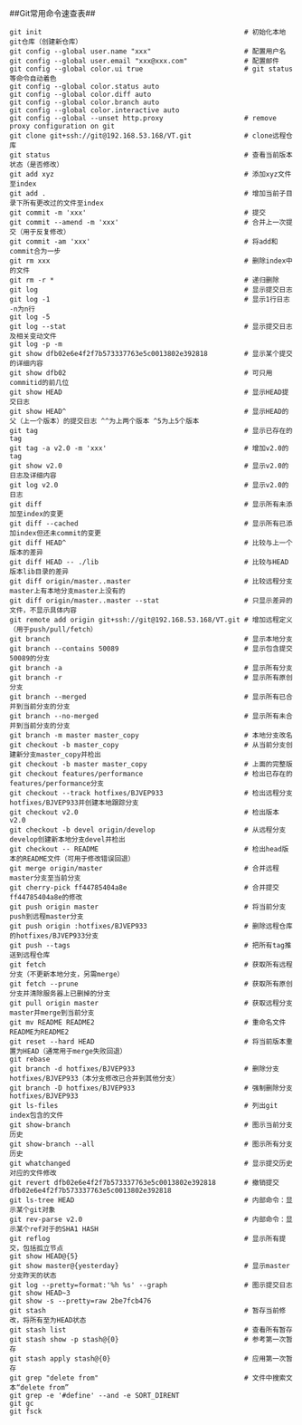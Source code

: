 ##Git常用命令速查表##

    git init                                                  # 初始化本地git仓库（创建新仓库）
    git config --global user.name "xxx"                       # 配置用户名
    git config --global user.email "xxx@xxx.com"              # 配置邮件
    git config --global color.ui true                         # git status等命令自动着色
    git config --global color.status auto
    git config --global color.diff auto
    git config --global color.branch auto
    git config --global color.interactive auto
    git config --global --unset http.proxy                    # remove  proxy configuration on git
    git clone git+ssh://git@192.168.53.168/VT.git             # clone远程仓库
    git status                                                # 查看当前版本状态（是否修改）
    git add xyz                                               # 添加xyz文件至index
    git add .                                                 # 增加当前子目录下所有更改过的文件至index
    git commit -m 'xxx'                                       # 提交
    git commit --amend -m 'xxx'                               # 合并上一次提交（用于反复修改）
    git commit -am 'xxx'                                      # 将add和commit合为一步
    git rm xxx                                                # 删除index中的文件
    git rm -r *                                               # 递归删除
    git log                                                   # 显示提交日志
    git log -1                                                # 显示1行日志 -n为n行
    git log -5
    git log --stat                                            # 显示提交日志及相关变动文件
    git log -p -m
    git show dfb02e6e4f2f7b573337763e5c0013802e392818         # 显示某个提交的详细内容
    git show dfb02                                            # 可只用commitid的前几位
    git show HEAD                                             # 显示HEAD提交日志
    git show HEAD^                                            # 显示HEAD的父（上一个版本）的提交日志 ^^为上两个版本 ^5为上5个版本
    git tag                                                   # 显示已存在的tag
    git tag -a v2.0 -m 'xxx'                                  # 增加v2.0的tag
    git show v2.0                                             # 显示v2.0的日志及详细内容
    git log v2.0                                              # 显示v2.0的日志
    git diff                                                  # 显示所有未添加至index的变更
    git diff --cached                                         # 显示所有已添加index但还未commit的变更
    git diff HEAD^                                            # 比较与上一个版本的差异
    git diff HEAD -- ./lib                                    # 比较与HEAD版本lib目录的差异
    git diff origin/master..master                            # 比较远程分支master上有本地分支master上没有的
    git diff origin/master..master --stat                     # 只显示差异的文件，不显示具体内容
    git remote add origin git+ssh://git@192.168.53.168/VT.git # 增加远程定义（用于push/pull/fetch）
    git branch                                                # 显示本地分支
    git branch --contains 50089                               # 显示包含提交50089的分支
    git branch -a                                             # 显示所有分支
    git branch -r                                             # 显示所有原创分支
    git branch --merged                                       # 显示所有已合并到当前分支的分支
    git branch --no-merged                                    # 显示所有未合并到当前分支的分支
    git branch -m master master_copy                          # 本地分支改名
    git checkout -b master_copy                               # 从当前分支创建新分支master_copy并检出
    git checkout -b master master_copy                        # 上面的完整版
    git checkout features/performance                         # 检出已存在的features/performance分支
    git checkout --track hotfixes/BJVEP933                    # 检出远程分支hotfixes/BJVEP933并创建本地跟踪分支
    git checkout v2.0                                         # 检出版本v2.0
    git checkout -b devel origin/develop                      # 从远程分支develop创建新本地分支devel并检出
    git checkout -- README                                    # 检出head版本的README文件（可用于修改错误回退）
    git merge origin/master                                   # 合并远程master分支至当前分支
    git cherry-pick ff44785404a8e                             # 合并提交ff44785404a8e的修改
    git push origin master                                    # 将当前分支push到远程master分支
    git push origin :hotfixes/BJVEP933                        # 删除远程仓库的hotfixes/BJVEP933分支
    git push --tags                                           # 把所有tag推送到远程仓库
    git fetch                                                 # 获取所有远程分支（不更新本地分支，另需merge）
    git fetch --prune                                         # 获取所有原创分支并清除服务器上已删掉的分支
    git pull origin master                                    # 获取远程分支master并merge到当前分支
    git mv README README2                                     # 重命名文件README为README2
    git reset --hard HEAD                                     # 将当前版本重置为HEAD（通常用于merge失败回退）
    git rebase
    git branch -d hotfixes/BJVEP933                           # 删除分支hotfixes/BJVEP933（本分支修改已合并到其他分支）
    git branch -D hotfixes/BJVEP933                           # 强制删除分支hotfixes/BJVEP933
    git ls-files                                              # 列出git index包含的文件
    git show-branch                                           # 图示当前分支历史
    git show-branch --all                                     # 图示所有分支历史
    git whatchanged                                           # 显示提交历史对应的文件修改
    git revert dfb02e6e4f2f7b573337763e5c0013802e392818       # 撤销提交dfb02e6e4f2f7b573337763e5c0013802e392818
    git ls-tree HEAD                                          # 内部命令：显示某个git对象
    git rev-parse v2.0                                        # 内部命令：显示某个ref对于的SHA1 HASH
    git reflog                                                # 显示所有提交，包括孤立节点
    git show HEAD@{5}
    git show master@{yesterday}                               # 显示master分支昨天的状态
    git log --pretty=format:'%h %s' --graph                   # 图示提交日志
    git show HEAD~3
    git show -s --pretty=raw 2be7fcb476
    git stash                                                 # 暂存当前修改，将所有至为HEAD状态
    git stash list                                            # 查看所有暂存
    git stash show -p stash@{0}                               # 参考第一次暂存
    git stash apply stash@{0}                                 # 应用第一次暂存
    git grep "delete from"                                    # 文件中搜索文本“delete from”
    git grep -e '#define' --and -e SORT_DIRENT
    git gc
    git fsck